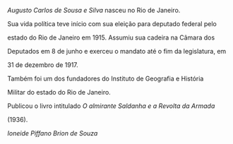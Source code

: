 

*Augusto Carlos de Sousa e Silva* nasceu no Rio de Janeiro.



Sua vida política teve início com sua eleição para deputado federal pelo

estado do Rio de Janeiro em 1915. Assumiu sua cadeira na Câmara dos

Deputados em 8 de junho e exerceu o mandato até o fim da legislatura, em

31 de dezembro de 1917.



Também foi um dos fundadores do Instituto de Geografia e História

Militar do estado do Rio de Janeiro.



Publicou o livro intitulado *O almirante Saldanha e a Revolta da Armada*

(1936).



*Ioneide Piffano Brion de Souza*



